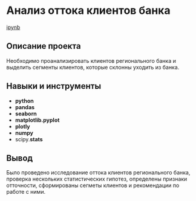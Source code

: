 # Анализ оттока клиентов банка

[ipynb](https://github.com/Mamay-corax/Portfolio/blob/main/Customer%20Churn%20Analysis/13.%20%D0%90%D0%BD%D0%B0%D0%BB%D0%B8%D0%B7%20%D0%BE%D1%82%D1%82%D0%BE%D0%BA%D0%B0%20%D0%BA%D0%BB%D0%B8%D0%B5%D0%BD%D1%82%D0%BE%D0%B2%20%D0%B1%D0%B0%D0%BD%D0%BA%D0%B0.ipynb)

## Описание проекта

Необходимо проанализировать клиентов регионального банка и выделить сегменты клиентов, которые склонны уходить из банка.



## Навыки и инструменты

- **python**
- **pandas**
- **seaborn**
- **matplotlib.pyplot**
- **plotly**
- **numpy**
- scipy.**stats**



## Вывод

Было проведено исследование оттока клиентов регионального банка, проверка нескольких статистических гипотез, определены признаки отточности, сформированы сегметы клиентов и рекомендации по работе с ними.
